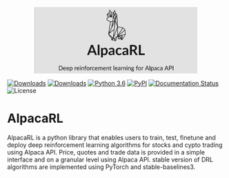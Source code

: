 <div align="center">
<img align="center" src=assets/alpacarl.jpg width="75%"/>
</div>

[![Downloads](https://pepy.tech/badge/finrl)](https://pepy.tech/project/finrl)
[![Downloads](https://pepy.tech/badge/finrl/week)](https://pepy.tech/project/finrl)
[![Python 3.6](https://img.shields.io/badge/python-3.6-blue.svg)](https://www.python.org/downloads/release/python-360/)
[![PyPI](https://img.shields.io/pypi/v/finrl.svg)](https://pypi.org/project/finrl/)
[![Documentation Status](https://readthedocs.org/projects/finrl/badge/?version=latest)](https://finrl.readthedocs.io/en/latest/?badge=latest)
![License](https://img.shields.io/github/license/AI4Finance-Foundation/finrl.svg?color=brightgreen)

# AlpacaRL
AlpacaRL is a python library that enables users to train, test, finetune and deploy deep reinforcement learning algorithms for stocks and cypto trading using Alpaca API. Price, quotes and trade data is provided in a simple interface and on a granular level using Alpaca API. stable version of DRL algorithms are implemented using PyTorch and stable-baselines3.

